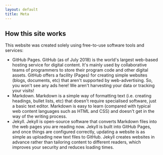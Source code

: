 ```yaml
---
layout: default
title: Meta
---
```


## How this site works

This website was created solely using free-to-use software tools and services: 

* GitHub Pages. GitHub (as of July 2018) is the world's largest web-based hosting service for digital content. It's mainly used by collaborative teams of programmers to store their program code and other digital assets. GitHub offers a facility (Pages) for creating simple websites (blogs, documents, etc) that aren't supported by web-advertising. So, you won't see any ads here! We aren't harvesting your data or tracking your visits! 
* Markdown.  Markdown is a simple way of formatting text (i.e. creating headings, bullet lists, etc) that doesn't require specialised software, just a basic text editor. Markdown is easy to learn (compared with typical web content languages such as HTML and CSS) and doesn't get in the way of the writing process. 
* Jekyll. Jekyll is open-source software that converts Markdown files into the web pages you are reading now. Jekyll is built into GitHub Pages, and once things are configured correctly, updating a website is as simple as uploading new text files to GitHub. Jekyll creates websites in advance rather than tailoring content to different readers, which improves your security and reduces loading times.






 

